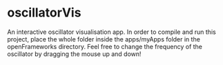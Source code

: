 # oscillatorVis

An interactive oscillator visualisation app.
In order to compile and run this project, place the whole folder inside the apps/myApps folder in the openFrameworks directory.
Feel free to change the frequency of the oscillator by dragging the mouse up and down!
